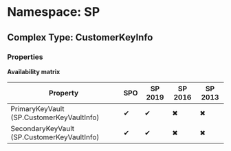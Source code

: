 # Namespace: SP

## Complex Type: CustomerKeyInfo

### Properties

**Availability matrix**

Property | SPO | SP 2019 | SP 2016 | SP 2013
----------|-----|---------|---------|--------
PrimaryKeyVault (SP.CustomerKeyVaultInfo) | ✔ | ✔ | ✖ | ✖
SecondaryKeyVault (SP.CustomerKeyVaultInfo) | ✔ | ✔ | ✖ | ✖
